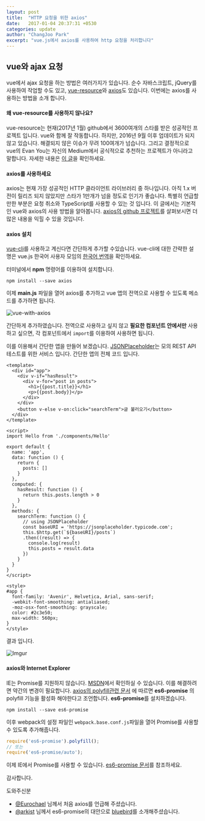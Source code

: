 ```yaml
---
layout: post
title:  "HTTP 요청을 위한 axios"
date:   2017-01-04 20:37:31 +0530
categories: update
author: "ChangJoo Park"
excerpt: "vue.js에서 axios를 사용하여 http 요청을 처리합니다"
---
```




## vue와 ajax 요청

vue에서 ajax 요청을 하는 방법은 여러가지가 있습니다. 순수 자바스크립트, jQuery를 사용하여 작업할 수도 있고,  [vue-resource](https://github.com/pagekit/vue-resource)와 [axios](https://github.com/mzabriskie/axios)도 있습니다. 이번에는 axios를 사용하는 방법을 소개 합니다.



#### 왜 vue-resource를 사용하지 않나요?

vue-resource는 현재(2017년 1월) github에서 3600여개의 스타를 받은 성공적인 프로젝트 입니다. vue와 함께 잘 작동합니다. 하지만, 2016년 9월 이후 업데이트가 되지 않고 있습니다. 해결되지 않은 이슈가 무려 100여개가 넘습니다. 그리고 결정적으로 vue의 Evan You는 자신의 Medium에서 공식적으로 추천하는 프로젝트가 아니라고 말합니다. 자세한 내용은 [이 글](https://medium.com/the-vue-point/retiring-vue-resource-871a82880af4#.re69qas2z)을 확인하세요.

#### axios를 사용하세요

axios는 현재 가장 성공적인 HTTP 클라이언트 라이브러리 중 하나입니다. 아직 1.x 버전이 릴리즈 되지 않았지만 스타가 1만개가 넘을 정도로 인기가 좋습니다. 특별히 언급할만한 부분은 요청 취소와 TypeScript를 사용할 수 있는 것 입니다. 이 글에서는 기본적인 vue와 axios의 사용 방법을 알아봅니다. [axios의 github 프로젝트](https://github.com/mzabriskie/axios)를 살펴보시면 더 많은 내용을 익힐 수 있을 것입니다.



#### axios 설치

[vue-cli](https://github.com/vuejs/vue-cli)를 사용하고 계신다면 간단하게 추가할 수있습니다. vue-cli에 대한 간략한 설명은 vue.js 한국어 사용자 모임의 [한국어 번역](https://github.com/vuejs-kr/vue-cli)을 확인하세요. 



터미널에서 **npm** 명령어를 이용하여 설치합니다.

```terminal
npm install --save axios
```



이제 **main.js** 파일을 열어 axios를 추가하고 vue 앱의 전역으로 사용할 수 있도록 메소드를 추가하면 됩니다.

![vue-with-axios](http://i.imgur.com/3sUnL08.png)



간단하게 추가하였습니다. 전역으로 사용하고 싶지 않고 **필요한 컴포넌트 안에서만** 사용하고 싶으면, 각 컴포넌트에서 `import`를 이용하여 사용하면 됩니다.



이를 이용해서 간단한 앱을 만들어 보겠습니다. [JSONPlaceholder](https://jsonplaceholder.typicode.com/)는  모의 REST API 테스트를 위한 서비스 입니다. 간단한 앱의 전체 코드 입니다.

```vue
<template>
  <div id="app">
    <div v-if="hasResult">
      <div v-for="post in posts">
        <h1>{{post.title}}</h1>
        <p>{{post.body}}</p>
      </div>
    </div>
    <button v-else v-on:click="searchTerm">글 불러오기</button>
  </div>
</template>

<script>
import Hello from './components/Hello'

export default {
  name: 'app',
  data: function () {
    return {
      posts: []
    }
  },
  computed: {
    hasResult: function () {
      return this.posts.length > 0
    }
  },
  methods: {
    searchTerm: function () {
      // using JSONPlaceholder
      const baseURI = 'https://jsonplaceholder.typicode.com';
      this.$http.get(`${baseURI}/posts`)
      .then((result) => {
        console.log(result)
        this.posts = result.data
      })
    }
  }
}
</script>

<style>
#app {
  font-family: 'Avenir', Helvetica, Arial, sans-serif;
  -webkit-font-smoothing: antialiased;
  -moz-osx-font-smoothing: grayscale;
  color: #2c3e50;
  max-width: 560px;
}
</style>
```



결과 입니다.



![Imgur](http://i.imgur.com/Dy5kLqV.gif)





#### axios와 Internet Explorer

IE는 Promise를 지원하지 않습니다. [MSDN](https://msdn.microsoft.com/ko-kr/library/dn802826(v=vs.94).aspx)에서 확인하실 수 있습니다. 이를 해결하려면 약간의 변경이 필요합니다. [axios의 polyfill관련 문서](https://github.com/mzabriskie/axios/blob/master/UPGRADE_GUIDE.md#es6-promise-polyfill) 에 따르면 **es6-promise** 의 polyfill 기능을 활성화 해야한다고 조언합니다. **es6-promise**를 설치하겠습니다.

```
npm install --save es6-promise
```



이후 webpack의 설정 파일인 `webpack.base.conf.js`파일을 열어 Promise를 사용할 수 있도록 추가해줍니다. 

```javascript
require('es6-promise').polyfill();
// 또는
require('es6-promise/auto');
```



이제 IE에서 Promise를 사용할 수 있습니다. [es6-promise 문서](https://github.com/stefanpenner/es6-promise)를 참조하세요.



감사합니다.





도와주신분

- [@Eurochael](https://github.com/Eurochael) 님께서 처음 axios를 언급해 주셨습니다.
- [@arkist](https://github.com/arkist) 님께서 es6-promise의 대안으로 [bluebird](http://bluebirdjs.com/docs/getting-started.html)를 소개해주셨습니다.



